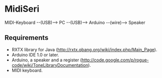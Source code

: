 MidiSeri
========

MIDI-Keyboard --(USB)--> PC --(USB)--> Arduino --(wire)--> Speaker

Requirements
------------

* RXTX library for Java (http://rxtx.qbang.org/wiki/index.php/Main_Page).
* Arduino IDE 1.0 or later.
* Arduino, a speaker and a register (http://code.google.com/p/rogue-code/wiki/ToneLibraryDocumentation).
* MIDI keyboard.
